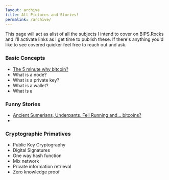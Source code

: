 ```yaml
---
layout: archive
title: All Pictures and Stories!
permalink: /archive/
---
```


This page will act as alist of all the subjects I intend to cover on BIPS.Rocks and I'll activate links as I get time to publish these.  If there's anything you'd like 
to see covered quicker feel free to reach out and ask. 

### Basic Concepts

* [The 5 minute why bitcoin?](/whybitcoin)
* What is a node?
* What is a private key?
* What is a wallet?
* What is a 

### Funny Stories

* [Ancient Sumerians, Underpants, Fell Running and... bitcoins?](/sumerians/)
* 

### Cryptographic Primatives

* Public Key Cryptography
* Digital Signatures
* One way hash function
* Mix network
* Private information retrieval
* Zero knowledge proof
